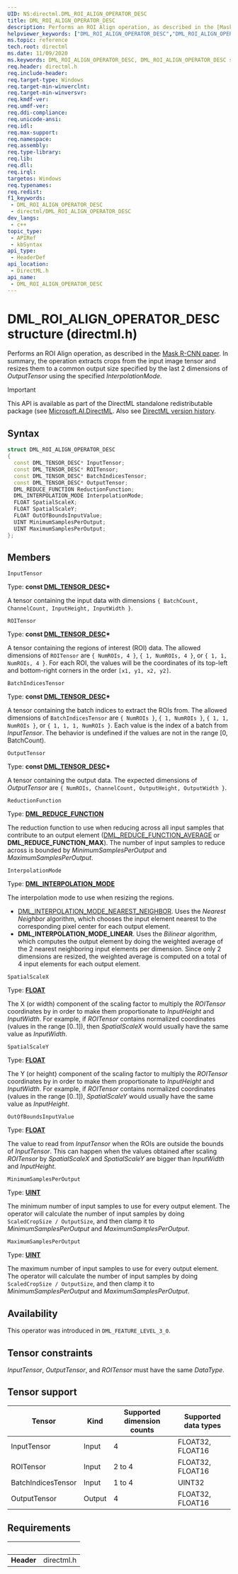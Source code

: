 ```yaml
---
UID: NS:directml.DML_ROI_ALIGN_OPERATOR_DESC
title: DML_ROI_ALIGN_OPERATOR_DESC
description: Performs an ROI Align operation, as described in the [Mask R-CNN paper](https://arxiv.org/abs/1703.06870). In summary, the operation extracts crops from the input image tensor and resizes them to a common output size specified by the last 2 dimensions of *OutputTensor* using the specified *InterpolationMode*.
helpviewer_keywords: ["DML_ROI_ALIGN_OPERATOR_DESC","DML_ROI_ALIGN_OPERATOR_DESC structure","direct3d12.dml_convolution_integer_operator_desc","directml/DML_ROI_ALIGN_OPERATOR_DESC"]
ms.topic: reference
tech.root: directml
ms.date: 11/09/2020
ms.keywords: DML_ROI_ALIGN_OPERATOR_DESC, DML_ROI_ALIGN_OPERATOR_DESC structure, direct3d12.dml_convolution_integer_operator_desc, directml/DML_ROI_ALIGN_OPERATOR_DESC
req.header: directml.h
req.include-header: 
req.target-type: Windows
req.target-min-winverclnt: 
req.target-min-winversvr: 
req.kmdf-ver: 
req.umdf-ver: 
req.ddi-compliance: 
req.unicode-ansi: 
req.idl: 
req.max-support: 
req.namespace: 
req.assembly: 
req.type-library: 
req.lib: 
req.dll: 
req.irql: 
targetos: Windows
req.typenames: 
req.redist: 
f1_keywords:
 - DML_ROI_ALIGN_OPERATOR_DESC
 - directml/DML_ROI_ALIGN_OPERATOR_DESC
dev_langs:
 - c++
topic_type:
 - APIRef
 - kbSyntax
api_type:
 - HeaderDef
api_location:
 - DirectML.h
api_name:
 - DML_ROI_ALIGN_OPERATOR_DESC
---
```


# DML_ROI_ALIGN_OPERATOR_DESC structure (directml.h)

Performs an ROI Align operation, as described in the [Mask R-CNN paper](https://arxiv.org/abs/1703.06870). In summary, the operation extracts crops from the input image tensor and resizes them to a common output size specified by the last 2 dimensions of *OutputTensor* using the specified *InterpolationMode*.

> [!IMPORTANT]
> This API is available as part of the DirectML standalone redistributable package (see [Microsoft.AI.DirectML](https://www.nuget.org/packages/Microsoft.AI.DirectML/). Also see [DirectML version history](../dml-version-history.md).

## Syntax

```cpp
struct DML_ROI_ALIGN_OPERATOR_DESC
{
  const DML_TENSOR_DESC* InputTensor;
  const DML_TENSOR_DESC* ROITensor;
  const DML_TENSOR_DESC* BatchIndicesTensor;
  const DML_TENSOR_DESC* OutputTensor;
  DML_REDUCE_FUNCTION ReductionFunction;
  DML_INTERPOLATION_MODE InterpolationMode;
  FLOAT SpatialScaleX;
  FLOAT SpatialScaleY;
  FLOAT OutOfBoundsInputValue;
  UINT MinimumSamplesPerOutput;
  UINT MaximumSamplesPerOutput;
};
```

## Members

`InputTensor`

Type: **const [DML_TENSOR_DESC](/windows/win32/api/directml/ns-directml-dml_tensor_desc)\***

A tensor containing the input data with dimensions `{ BatchCount, ChannelCount, InputHeight, InputWidth }`.

`ROITensor`

Type: **const [DML_TENSOR_DESC](/windows/win32/api/directml/ns-directml-dml_tensor_desc)\***

A tensor containing the regions of interest (ROI) data. The allowed dimensions of `ROITensor` are `{ NumROIs, 4 }`, `{ 1, NumROIs, 4 }`, or `{ 1, 1, NumROIs, 4 }`. For each ROI, the values will be the coordinates of its top-left and bottom-right corners in the order `[x1, y1, x2, y2]`.

`BatchIndicesTensor`

Type: **const [DML_TENSOR_DESC](/windows/win32/api/directml/ns-directml-dml_tensor_desc)\***

A tensor containing the batch indices to extract the ROIs from. The allowed dimensions of `BatchIndicesTensor` are `{ NumROIs }`, `{ 1, NumROIs }`, `{ 1, 1, NumROIs }`, or `{ 1, 1, 1, NumROIs }`. Each value is the index of a batch from *InputTensor*. The behavior is undefined if the values are not in the range [0, BatchCount).

`OutputTensor`

Type: **const [DML_TENSOR_DESC](/windows/win32/api/directml/ns-directml-dml_tensor_desc)\***

A tensor containing the output data. The expected dimensions of *OutputTensor* are `{ NumROIs, ChannelCount, OutputHeight, OutputWidth }`.

`ReductionFunction`

Type: **[DML_REDUCE_FUNCTION](/windows/win32/api/directml/ne-directml-dml_reduce_function)**

The reduction function to use when reducing across all input samples that contribute to an output element ([DML_REDUCE_FUNCTION_AVERAGE](/windows/win32/api/directml/ne-directml-dml_reduce_function) or **DML_REDUCE_FUNCTION_MAX**). The number of input samples to reduce across is bounded by *MinimumSamplesPerOutput* and *MaximumSamplesPerOutput*.

`InterpolationMode`

Type: **[DML_INTERPOLATION_MODE](/windows/win32/api/directml/ne-directml-dml_interpolation_mode)**

The interpolation mode to use when resizing the regions.

- [DML_INTERPOLATION_MODE_NEAREST_NEIGHBOR](/windows/win32/api/directml/ne-directml-dml_interpolation_mode). Uses the *Nearest Neighbor* algorithm, which chooses the input element nearest to the corresponding pixel center for each output element.
- **DML_INTERPOLATION_MODE_LINEAR**. Uses the *Bilinear* algorithm, which computes the output element by doing the weighted average of the 2 nearest neighboring input elements per dimension. Since only 2 dimensions are resized, the weighted average is computed on a total of 4 input elements for each output element.

`SpatialScaleX`

Type: <b><a href="/windows/desktop/WinProg/windows-data-types">FLOAT</a></b>

The X (or width) component of the scaling factor to multiply the *ROITensor* coordinates by in order to make them proportionate to *InputHeight* and *InputWidth*. For example, if *ROITensor* contains normalized coordinates (values in the range [0..1]), then *SpatialScaleX* would usually have the same value as *InputWidth*.

`SpatialScaleY`

Type: <b><a href="/windows/desktop/WinProg/windows-data-types">FLOAT</a></b>

The Y (or height) component of the scaling factor to multiply the *ROITensor* coordinates by in order to make them proportionate to *InputHeight* and *InputWidth*. For example, if *ROITensor* contains normalized coordinates (values in the range [0..1]), *SpatialScaleY* would usually have the same value as *InputHeight*.

`OutOfBoundsInputValue`

Type: <b><a href="/windows/desktop/WinProg/windows-data-types">FLOAT</a></b>

The value to read from *InputTensor* when the ROIs are outside the bounds of *InputTensor*. This can happen when the values obtained after scaling *ROITensor* by *SpatialScaleX* and *SpatialScaleY* are bigger than *InputWidth* and *InputHeight*.

`MinimumSamplesPerOutput`

Type: <b><a href="/windows/desktop/WinProg/windows-data-types">UINT</a></b>

The minimum number of input samples to use for every output element. The operator will calculate the number of input samples by doing `ScaledCropSize / OutputSize`, and then clamp it to *MinimumSamplesPerOutput* and *MaximumSamplesPerOutput*.

`MaximumSamplesPerOutput`

Type: <b><a href="/windows/desktop/WinProg/windows-data-types">UINT</a></b>

The maximum number of input samples to use for every output element. The operator will calculate the number of input samples by doing `ScaledCropSize / OutputSize`, and then clamp it to *MinimumSamplesPerOutput* and *MaximumSamplesPerOutput*.

## Availability
This operator was introduced in `DML_FEATURE_LEVEL_3_0`.

## Tensor constraints
*InputTensor*, *OutputTensor*, and *ROITensor* must have the same *DataType*.

## Tensor support
| Tensor | Kind | Supported dimension counts | Supported data types |
| ------ | ---- | -------------------------- | -------------------- |
| InputTensor | Input | 4 | FLOAT32, FLOAT16 |
| ROITensor | Input | 2 to 4 | FLOAT32, FLOAT16 |
| BatchIndicesTensor | Input | 1 to 4 | UINT32 |
| OutputTensor | Output | 4 | FLOAT32, FLOAT16 |

## Requirements
| &nbsp; | &nbsp; |
| ---- |:---- |
| **Header** | directml.h |